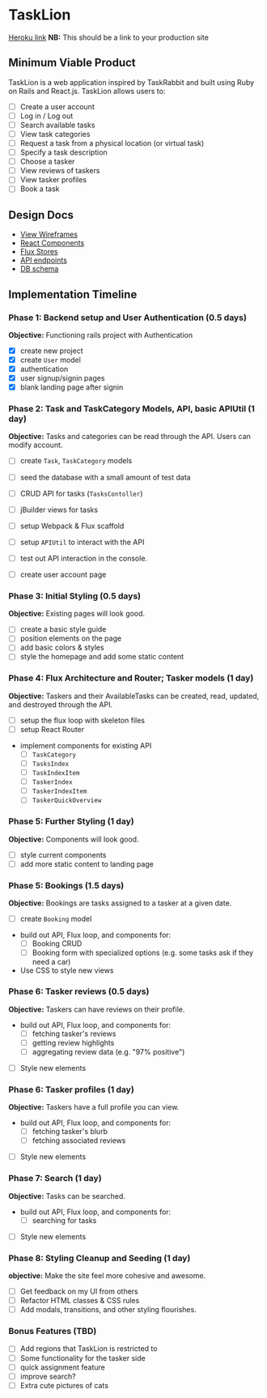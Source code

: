 # TaskLion

[Heroku link][heroku] **NB:** This should be a link to your production site

[heroku]: http://www.herokuapp.com

## Minimum Viable Product

TaskLion is a web application inspired by TaskRabbit and built using Ruby on Rails and React.js. TaskLion allows users to:

<!-- This is a Markdown checklist. Use it to keep track of your
progress. Put an x between the brackets for a checkmark: [x] -->

- [ ] Create a user account
- [ ] Log in / Log out
- [ ] Search available tasks
- [ ] View task categories
- [ ] Request a task from a physical location (or virtual task)
- [ ] Specify a task description
- [ ] Choose a tasker
- [ ] View reviews of taskers
- [ ] View tasker profiles
- [ ] Book a task

## Design Docs
* [View Wireframes][views]
* [React Components][components]
* [Flux Stores][stores]
* [API endpoints][api-endpoints]
* [DB schema][schema]

[views]: ./docs/views.md
[components]: ./docs/components.md
[stores]: ./docs/stores.md
[api-endpoints]: ./docs/api-endpoints.md
[schema]: ./docs/schema.md

## Implementation Timeline

### Phase 1: Backend setup and User Authentication (0.5 days)

**Objective:** Functioning rails project with Authentication

- [x] create new project
- [x] create `User` model
- [x] authentication
- [x] user signup/signin pages
- [x] blank landing page after signin

### Phase 2: Task and TaskCategory Models, API, basic APIUtil (1 day)

**Objective:** Tasks and categories can be read through the API. Users can modify account.

- [ ] create `Task`, `TaskCategory` models
- [ ] seed the database with a small amount of test data
- [ ] CRUD API for tasks (`TasksContoller`)
- [ ] jBuilder views for tasks
- [ ] setup Webpack & Flux scaffold
- [ ] setup `APIUtil` to interact with the API
- [ ] test out API interaction in the console.
- [ ] create user account page


### Phase 3: Initial Styling (0.5 days)
**Objective:** Existing pages will look good.

- [ ] create a basic style guide
- [ ] position elements on the page
- [ ] add basic colors & styles
- [ ] style the homepage and add some static content

### Phase 4: Flux Architecture and Router; Tasker models (1 day)

**Objective:** Taskers and their AvailableTasks can be created, read, updated, and destroyed through the API.

- [ ] setup the flux loop with skeleton files
- [ ] setup React Router
- implement components for existing API
  - [ ] `TaskCategory`
  - [ ] `TasksIndex`
  - [ ] `TaskIndexItem`
  - [ ] `TaskerIndex`
  - [ ] `TaskerIndexItem`
  - [ ] `TaskerQuickOverview`

### Phase 5: Further Styling (1 day)
**Objective:** Components will look good.

- [ ] style current components
- [ ] add more static content to landing page

### Phase 5: Bookings (1.5 days)

**Objective:** Bookings are tasks assigned to a tasker at a given date.

- [ ] create `Booking` model
- build out API, Flux loop, and components for:
  - [ ] Booking CRUD
  - [ ] Booking form with specialized options (e.g. some tasks ask if they need a car)
- Use CSS to style new views

### Phase 6: Tasker reviews (0.5 days)

**Objective:** Taskers can have reviews on their profile.

- build out API, Flux loop, and components for:
  - [ ] fetching tasker's reviews
  - [ ] getting review highlights
  - [ ] aggregating review data (e.g. "97% positive")
- [ ] Style new elements

### Phase 6: Tasker profiles (1 day)

**Objective:** Taskers have a full profile you can view.

- build out API, Flux loop, and components for:
  - [ ] fetching tasker's blurb
  - [ ] fetching associated reviews
- [ ] Style new elements

### Phase 7: Search (1 day)

**Objective:** Tasks can be searched.

- build out API, Flux loop, and components for:
  - [ ] searching for tasks
- [ ] Style new elements


### Phase 8: Styling Cleanup and Seeding (1 day)

**objective:** Make the site feel more cohesive and awesome.

- [ ] Get feedback on my UI from others
- [ ] Refactor HTML classes & CSS rules
- [ ] Add modals, transitions, and other styling flourishes.

### Bonus Features (TBD)
- [ ] Add regions that TaskLion is restricted to
- [ ] Some functionality for the tasker side
- [ ] quick assignment feature
- [ ] improve search?
- [ ] Extra cute pictures of cats

[phase-one]: ./docs/phases/phase1.md
[phase-two]: ./docs/phases/phase2.md
[phase-three]: ./docs/phases/phase3.md
[phase-four]: ./docs/phases/phase4.md
[phase-five]: ./docs/phases/phase5.md
[phase-six]: ./docs/phases/phase6.md
[phase-seven]: ./docs/phases/phase7.md
[phase-eight]: ./docs/phases/phase8.md
